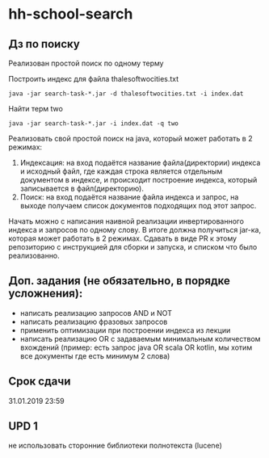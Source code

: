 # hh-school-search
## Дз по поиску 

Реализован простой поиск по одному терму

Построить индекс для файла thalesoftwocities.txt

```shell
java -jar search-task-*.jar -d thalesoftwocities.txt -i index.dat
```

Найти терм two

```shell
java -jar search-task-*.jar -i index.dat -q two
```

Реализовать свой простой поиск на java, который может работать в 2 режимах: 

1. Индексация: на вход подаётся название файла(директории) индекса и исходный файл, где каждая строка является отдельным документом в индексе, и происходит построение индекса, который записывается в файл(директорию). 
2. Поиск: на вход подаётся название файла индекса и запрос, на выходе получаем список документов подходящих под этот запрос.

Начать можно с написания наивной реализации инвертированного индекса и запросов по одному слову. В итоге должна получиться jar-ка, которая может работать в 2 режимах. Сдавать в виде PR к этому репозиторию с инструкцией для сборки и запуска, и списком что было реализованно. 

## Доп. задания (не обязательно, в порядке усложнения): 
* написать реализацию запросов AND и NOT
* написать реализацию фразовых запросов
* применить оптимизации при построении индекса из лекции
* написать реализацию OR с задаваемым минимальным количеством вхождений (пример: есть запрос java OR scala OR kotlin, мы хотим все документы где есть минимум 2 слова)

## Срок сдачи

31.01.2019 23:59

## UPD 1

не использовать сторонние библиотеки полнотекста (lucene)
